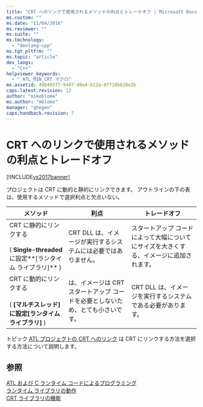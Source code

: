 ```yaml
---
title: "CRT へのリンクで使用されるメソッドの利点とトレードオフ | Microsoft Docs"
ms.custom: ""
ms.date: "11/04/2016"
ms.reviewer: ""
ms.suite: ""
ms.technology: 
  - "devlang-cpp"
ms.tgt_pltfrm: ""
ms.topic: "article"
dev_langs: 
  - "C++"
helpviewer_keywords: 
  - "_ATL_MIN_CRT マクロ"
ms.assetid: 49b485f7-9487-49e4-b12a-0f710b620e2b
caps.latest.revision: 12
author: "mikeblome"
ms.author: "mblome"
manager: "ghogen"
caps.handback.revision: 7
---
```

# CRT へのリンクで使用されるメソッドの利点とトレードオフ
[!INCLUDE[vs2017banner](../assembler/inline/includes/vs2017banner.md)]

プロジェクトは CRT に動的と静的にリンクできます。  アウトラインの下の表は、使用するメソッドで選択利点と欠点いない。  
  
|メソッド|利点|トレードオフ|  
|----------|--------|------------|  
|CRT に静的にリンクする<br /><br /> \( **Single\-threaded**に設定**\[ランタイム ライブラリ\]** \)|CRT DLL は、イメージが実行するシステムには必要ではありません。|スタートアップ コードによって大幅についてにサイズを大きくする、イメージに追加されます。|  
|CRT に動的にリンクする<br /><br /> \( **\[マルチスレッド\]**に設定**\[ランタイム ライブラリ\]** \)|は、イメージは CRT スタートアップ コードを必要としないため、とても小さいです。|CRT DLL は、イメージを実行するシステムである必要があります。|  
  
 トピック [ATL プロジェクトの CRT へのリンク](../atl/linking-to-the-crt-in-your-atl-project.md) は CRT にリンクする方法を選択する方法について説明します。  
  
## 参照  
 [ATL および C ランタイム コードによるプログラミング](../atl/programming-with-atl-and-c-run-time-code.md)   
 [ランタイム ライブラリの動作](../build/run-time-library-behavior.md)   
 [CRT ライブラリの機能](../c-runtime-library/crt-library-features.md)